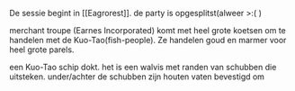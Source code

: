 De sessie begint in [[Eagrorest]]. de party is opgesplitst(alweer >:(  ) 

merchant troupe (Earnes Incorporated) komt met heel grote koetsen om te handelen met de Kuo-Tao(fish-people). Ze handelen goud en marmer voor heel grote parels.

een Kuo-Tao schip dokt. het is een walvis met randen van schubben die uitsteken. under/achter de schubben zijn houten vaten bevestigd om